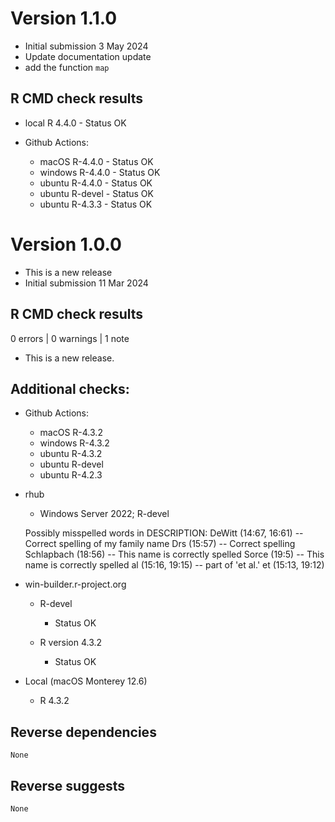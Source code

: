 # Version 1.1.0
- Initial submission 3 May 2024
- Update documentation update
- add the function `map`

## R CMD check results

* local R 4.4.0 - Status OK

* Github Actions:
  * macOS R-4.4.0 - Status OK
  * windows R-4.4.0 - Status OK
  * ubuntu R-4.4.0 - Status OK
  * ubuntu R-devel - Status OK
  * ubuntu R-4.3.3 - Status OK



# Version 1.0.0
- This is a new release
- Initial submission 11 Mar 2024


## R CMD check results

0 errors | 0 warnings | 1 note

* This is a new release.


## Additional checks:

* Github Actions:
  * macOS R-4.3.2
  * windows R-4.3.2
  * ubuntu R-4.3.2
  * ubuntu R-devel
  * ubuntu R-4.2.3

* rhub

  * Windows Server 2022; R-devel

  Possibly misspelled words in DESCRIPTION:
  DeWitt (14:67, 16:61)  -- Correct spelling of my family name
  Drs (15:57)            -- Correct spelling
  Schlapbach (18:56)     -- This name is correctly spelled
  Sorce (19:5)           -- This name is correctly spelled
  al (15:16, 19:15)      -- part of 'et al.'
  et (15:13, 19:12)


* win-builder.r-project.org

  * R-devel
    - Status OK

  * R version 4.3.2
    - Status OK

* Local (macOS Monterey 12.6)
  * R 4.3.2

## Reverse dependencies

    None

## Reverse suggests

    None

